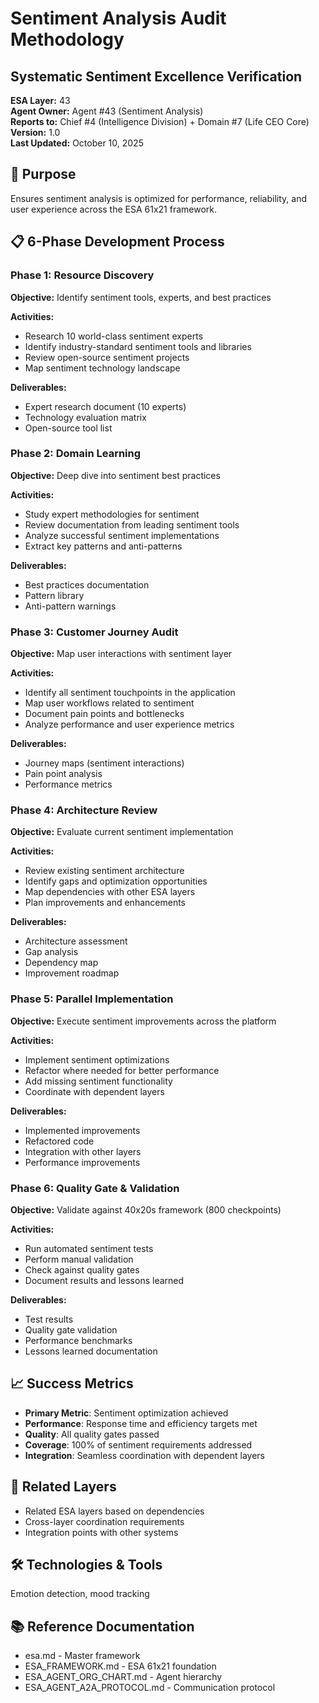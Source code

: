 # Sentiment Analysis Audit Methodology
## Systematic Sentiment Excellence Verification

**ESA Layer:** 43  
**Agent Owner:** Agent #43 (Sentiment Analysis)  
**Reports to:** Chief #4 (Intelligence Division) + Domain #7 (Life CEO Core)  
**Version:** 1.0  
**Last Updated:** October 10, 2025

## 🎯 Purpose
Ensures sentiment analysis is optimized for performance, reliability, and user experience across the ESA 61x21 framework.

## 📋 6-Phase Development Process

### Phase 1: Resource Discovery
**Objective:** Identify sentiment tools, experts, and best practices

**Activities:**
- Research 10 world-class sentiment experts
- Identify industry-standard sentiment tools and libraries
- Review open-source sentiment projects
- Map sentiment technology landscape

**Deliverables:**
- Expert research document (10 experts)
- Technology evaluation matrix
- Open-source tool list

### Phase 2: Domain Learning
**Objective:** Deep dive into sentiment best practices

**Activities:**
- Study expert methodologies for sentiment
- Review documentation from leading sentiment tools
- Analyze successful sentiment implementations
- Extract key patterns and anti-patterns

**Deliverables:**
- Best practices documentation
- Pattern library
- Anti-pattern warnings

### Phase 3: Customer Journey Audit
**Objective:** Map user interactions with sentiment layer

**Activities:**
- Identify all sentiment touchpoints in the application
- Map user workflows related to sentiment
- Document pain points and bottlenecks
- Analyze performance and user experience metrics

**Deliverables:**
- Journey maps (sentiment interactions)
- Pain point analysis
- Performance metrics

### Phase 4: Architecture Review
**Objective:** Evaluate current sentiment implementation

**Activities:**
- Review existing sentiment architecture
- Identify gaps and optimization opportunities
- Map dependencies with other ESA layers
- Plan improvements and enhancements

**Deliverables:**
- Architecture assessment
- Gap analysis
- Dependency map
- Improvement roadmap

### Phase 5: Parallel Implementation
**Objective:** Execute sentiment improvements across the platform

**Activities:**
- Implement sentiment optimizations
- Refactor where needed for better performance
- Add missing sentiment functionality
- Coordinate with dependent layers

**Deliverables:**
- Implemented improvements
- Refactored code
- Integration with other layers
- Performance improvements

### Phase 6: Quality Gate & Validation
**Objective:** Validate against 40x20s framework (800 checkpoints)

**Activities:**
- Run automated sentiment tests
- Perform manual validation
- Check against quality gates
- Document results and lessons learned

**Deliverables:**
- Test results
- Quality gate validation
- Performance benchmarks
- Lessons learned documentation

## 📈 Success Metrics
- **Primary Metric**: Sentiment optimization achieved
- **Performance**: Response time and efficiency targets met
- **Quality**: All quality gates passed
- **Coverage**: 100% of sentiment requirements addressed
- **Integration**: Seamless coordination with dependent layers

## 🔗 Related Layers
- Related ESA layers based on dependencies
- Cross-layer coordination requirements
- Integration points with other systems

## 🛠️ Technologies & Tools
Emotion detection, mood tracking

## 📚 Reference Documentation
- esa.md - Master framework
- ESA_FRAMEWORK.md - ESA 61x21 foundation
- ESA_AGENT_ORG_CHART.md - Agent hierarchy
- ESA_AGENT_A2A_PROTOCOL.md - Communication protocol
